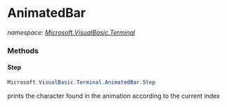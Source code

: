 ﻿# AnimatedBar
_namespace: [Microsoft.VisualBasic.Terminal](./index.md)_





### Methods

#### Step
```csharp
Microsoft.VisualBasic.Terminal.AnimatedBar.Step
```
prints the character found in the animation according to the current index


